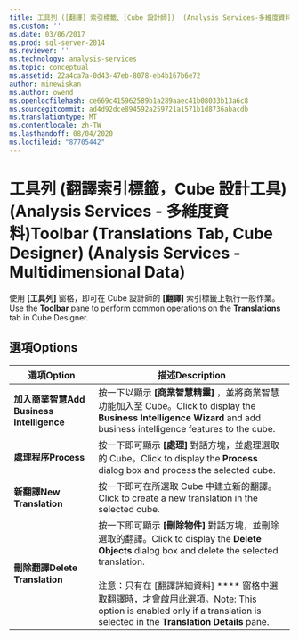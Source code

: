 ```yaml
---
title: 工具列 ([翻譯] 索引標籤、[Cube 設計師])  (Analysis Services-多維度資料) |Microsoft Docs
ms.custom: ''
ms.date: 03/06/2017
ms.prod: sql-server-2014
ms.reviewer: ''
ms.technology: analysis-services
ms.topic: conceptual
ms.assetid: 22a4ca7a-0d43-47eb-8078-eb4b167b6e72
author: minewiskan
ms.author: owend
ms.openlocfilehash: ce669c415962589b1a289aaec41b08033b13a6c8
ms.sourcegitcommit: ad4d92dce894592a259721a1571b1d8736abacdb
ms.translationtype: MT
ms.contentlocale: zh-TW
ms.lasthandoff: 08/04/2020
ms.locfileid: "87705442"
---
```

# <a name="toolbar-translations-tab-cube-designer-analysis-services---multidimensional-data"></a><span data-ttu-id="a14ea-102">工具列 (翻譯索引標籤，Cube 設計工具) (Analysis Services - 多維度資料)</span><span class="sxs-lookup"><span data-stu-id="a14ea-102">Toolbar (Translations Tab, Cube Designer) (Analysis Services - Multidimensional Data)</span></span>
  <span data-ttu-id="a14ea-103">使用 **[工具列]** 窗格，即可在 Cube 設計師的 **[翻譯]** 索引標籤上執行一般作業。</span><span class="sxs-lookup"><span data-stu-id="a14ea-103">Use the **Toolbar** pane to perform common operations on the **Translations** tab in Cube Designer.</span></span>  
  
## <a name="options"></a><span data-ttu-id="a14ea-104">選項</span><span class="sxs-lookup"><span data-stu-id="a14ea-104">Options</span></span>  
  
|<span data-ttu-id="a14ea-105">選項</span><span class="sxs-lookup"><span data-stu-id="a14ea-105">Option</span></span>|<span data-ttu-id="a14ea-106">描述</span><span class="sxs-lookup"><span data-stu-id="a14ea-106">Description</span></span>|  
|------------|-----------------|  
|<span data-ttu-id="a14ea-107">**加入商業智慧**</span><span class="sxs-lookup"><span data-stu-id="a14ea-107">**Add Business Intelligence**</span></span>|<span data-ttu-id="a14ea-108">按一下以顯示 **[商業智慧精靈]** ，並將商業智慧功能加入至 Cube。</span><span class="sxs-lookup"><span data-stu-id="a14ea-108">Click to display the **Business Intelligence Wizard** and add business intelligence features to the cube.</span></span>|  
|<span data-ttu-id="a14ea-109">**處理程序**</span><span class="sxs-lookup"><span data-stu-id="a14ea-109">**Process**</span></span>|<span data-ttu-id="a14ea-110">按一下即可顯示 **[處理]** 對話方塊，並處理選取的 Cube。</span><span class="sxs-lookup"><span data-stu-id="a14ea-110">Click to display the **Process** dialog box and process the selected cube.</span></span>|  
|<span data-ttu-id="a14ea-111">**新翻譯**</span><span class="sxs-lookup"><span data-stu-id="a14ea-111">**New Translation**</span></span>|<span data-ttu-id="a14ea-112">按一下即可在所選取 Cube 中建立新的翻譯。</span><span class="sxs-lookup"><span data-stu-id="a14ea-112">Click to create a new translation in the selected cube.</span></span>|  
|<span data-ttu-id="a14ea-113">**刪除翻譯**</span><span class="sxs-lookup"><span data-stu-id="a14ea-113">**Delete Translation**</span></span>|<span data-ttu-id="a14ea-114">按一下即可顯示 **[刪除物件]** 對話方塊，並刪除選取的翻譯。</span><span class="sxs-lookup"><span data-stu-id="a14ea-114">Click to display the **Delete Objects** dialog box and delete the selected translation.</span></span><br /><br /> <span data-ttu-id="a14ea-115">注意：只有在 [翻譯詳細資料] \*\*\*\* 窗格中選取翻譯時，才會啟用此選項。</span><span class="sxs-lookup"><span data-stu-id="a14ea-115">Note: This option is enabled only if a translation is selected in the **Translation Details** pane.</span></span>|  
  
  
